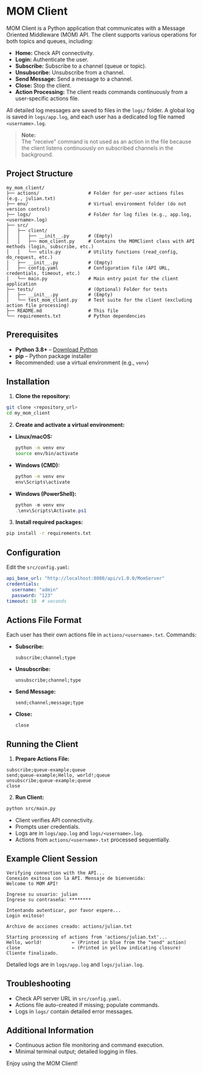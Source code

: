 # MOM Client

MOM Client is a Python application that communicates with a Message Oriented Middleware (MOM) API. The client supports various operations for both topics and queues, including:

- **Home:** Check API connectivity.
- **Login:** Authenticate the user.
- **Subscribe:** Subscribe to a channel (queue or topic).
- **Unsubscribe:** Unsubscribe from a channel.
- **Send Message:** Send a message to a channel.
- **Close:** Stop the client.
- **Action Processing:** The client reads commands continuously from a user-specific actions file.

All detailed log messages are saved to files in the `logs/` folder. A global log is saved in `logs/app.log`, and each user has a dedicated log file named `<username>.log`.

> **Note:**  
> The "receive" command is not used as an action in the file because the client listens continuously on subscribed channels in the background.

## Project Structure

```plaintext
my_mom_client/
├── actions/                  # Folder for per-user actions files (e.g., julian.txt)
├── env/                      # Virtual environment folder (do not version control)
├── logs/                     # Folder for log files (e.g., app.log, <username>.log)
├── src/
│   ├── client/
│   │   ├── __init__.py       # (Empty)
│   │   ├── mom_client.py     # Contains the MOMClient class with API methods (login, subscribe, etc.)
│   │   └── utils.py          # Utility functions (read_config, do_request, etc.)
│   ├── __init__.py           # (Empty)
│   ├── config.yaml           # Configuration file (API URL, credentials, timeout, etc.)
│   └── main.py               # Main entry point for the client application
├── tests/                    # (Optional) Folder for tests
│   ├── __init__.py           # (Empty)
│   └── test_mom_client.py    # Test suite for the client (excluding action file processing)
├── README.md                 # This file
└── requirements.txt          # Python dependencies
```

## Prerequisites

- **Python 3.8+** – [Download Python](https://www.python.org/downloads/)
- **pip** – Python package installer  
- Recommended: use a virtual environment (e.g., `venv`)

## Installation

1. **Clone the repository:**

```bash
git clone <repository_url>
cd my_mom_client
```

2. **Create and activate a virtual environment:**

- **Linux/macOS:**
  ```bash
  python -m venv env
  source env/bin/activate
  ```
- **Windows (CMD):**
  ```cmd
  python -m venv env
  env\Scripts\activate
  ```
- **Windows (PowerShell):**
  ```powershell
  python -m venv env
  .\env\Scripts\Activate.ps1
  ```

3. **Install required packages:**

```bash
pip install -r requirements.txt
```

## Configuration

Edit the `src/config.yaml`:

```yaml
api_base_url: "http://localhost:8080/api/v1.0.0/MomServer"
credentials:
  username: "admin"
  password: "123"
timeout: 10  # seconds
```

## Actions File Format

Each user has their own actions file in `actions/<username>.txt`. Commands:

- **Subscribe:**
  ```
  subscribe;channel;type
  ```

- **Unsubscribe:**
  ```
  unsubscribe;channel;type
  ```

- **Send Message:**
  ```
  send;channel;message;type
  ```

- **Close:**
  ```
  close
  ```

## Running the Client

1. **Prepare Actions File:**

```plaintext
subscribe;queue-example;queue
send;queue-example;Hello, world!;queue
unsubscribe;queue-example;queue
close
```

2. **Run Client:**

```bash
python src/main.py
```

- Client verifies API connectivity.
- Prompts user credentials.
- Logs are in `logs/app.log` and `logs/<username>.log`.
- Actions from `actions/<username>.txt` processed sequentially.

## Example Client Session

```plaintext
Verifying connection with the API...
Conexión exitosa con la API. Mensaje de bienvenida:
Welcome to MOM API!

Ingrese su usuario: julian
Ingrese su contraseña: ********

Intentando autenticar, por favor espere...
Login exitoso!

Archivo de acciones creado: actions/julian.txt

Starting processing of actions from 'actions/julian.txt'...
Hello, world!           ← (Printed in blue from the "send" action)
close                   ← (Printed in yellow indicating closure)
Cliente finalizado.
```

Detailed logs are in `logs/app.log` and `logs/julian.log`.

## Troubleshooting

- Check API server URL in `src/config.yaml`.
- Actions file auto-created if missing; populate commands.
- Logs in `logs/` contain detailed error messages.

## Additional Information

- Continuous action file monitoring and command execution.
- Minimal terminal output; detailed logging in files.

Enjoy using the MOM Client!